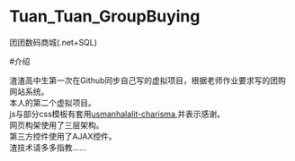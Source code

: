 Tuan_Tuan_GroupBuying
=====================

团团数码商城(.net+SQL)

#介绍

渣渣高中生第一次在Github同步自己写的虚拟项目，根据老师作业要求写的团购网站系统。<br />
本人的第二个虚拟项目。<br />
js与部分css模板有套用[usmanhalalit-charisma](https://github.com/usmanhalalit/charisma),并表示感谢。<br />
网页构架使用了三层架构。<br />
第三方控件使用了AJAX控件。<br />
渣技术请多多指教……
